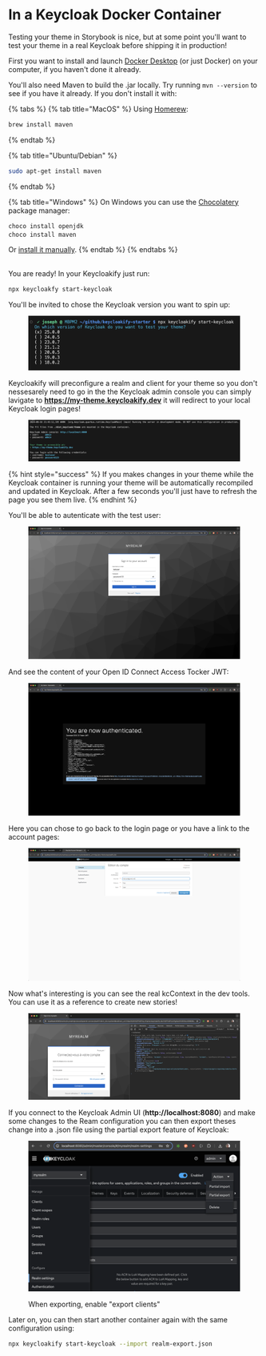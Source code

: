 # In a Keycloak Docker Container

Testing your theme in Storybook is nice, but at some point you'll want to test your theme in a real Keycloak before shipping it in production!

First you want to install and launch [Docker Desktop](https://www.docker.com/products/docker-desktop/) (or just Docker) on your computer, if you haven't done it already. &#x20;

You'll also need Maven to build the .jar locally. Try running `mvn --version` to see if you have it already. If you don't install it with:

{% tabs %}
{% tab title="MacOS" %}
Using [Homerew](https://formulae.brew.sh/formula/maven):

```bash
brew install maven
```
{% endtab %}

{% tab title="Ubuntu/Debian" %}
```bash
sudo apt-get install maven
```
{% endtab %}

{% tab title="Windows" %}
On Windows you can use the [Chocolatery](https://chocolatey.org/) package manager:

```bash
choco install openjdk
choco install maven
```

Or [install it manually](https://chocolatey.org/).
{% endtab %}
{% endtabs %}

\
You are ready! In your Keycloakify just run:&#x20;

```bash
npx keycloakfy start-keycloak
```

You'll be invited to chose the Keycloak version you want to spin up:

<figure><img src="../.gitbook/assets/image (31).png" alt=""><figcaption></figcaption></figure>

Keycloakify will preconfigure a realm and client for your theme so you don't nessesarely need to go in the the Keycloak admin console you can simply lavigate to **https://my-theme.keycloakify.dev** it will redirect to your local Keycloak login pages! &#x20;

<figure><img src="../.gitbook/assets/image (36).png" alt=""><figcaption></figcaption></figure>

{% hint style="success" %}
If you makes changes in your theme while the Keycloak container is running your theme will be automatically recompiled and updated in Keycloak. After a few seconds you'll just have to refresh the page you see them live. &#x20;
{% endhint %}

You'll be able to autenticate with the test user:

<figure><img src="../.gitbook/assets/image (33).png" alt=""><figcaption></figcaption></figure>

And see the content of your Open ID Connect Access Tocker JWT:

<figure><img src="../.gitbook/assets/image (34).png" alt=""><figcaption></figcaption></figure>

Here you can chose to go back to the login page or you have a link to the account pages:

<figure><img src="../.gitbook/assets/image (35).png" alt=""><figcaption></figcaption></figure>

Now what's interesting is you can see the real kcContext in the dev tools. You can use it as a reference to create new stories!

<figure><img src="../.gitbook/assets/image (37).png" alt=""><figcaption></figcaption></figure>

If you connect to the Keycloak Admin UI (**http://localhost:8080**) and make some changes to the Ream configuration you can then export theses change into a .json file using the partial export feature of Keycloak:

<figure><img src="../.gitbook/assets/image (40).png" alt=""><figcaption><p>When exporting, enable "export clients"</p></figcaption></figure>

Later on, you can then start another container again with the same configuration using:

```bash
npx keycloakify start-keycloak --import realm-export.json
```
